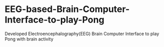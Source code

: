 # EEG-based-Brain-Computer-Interface-to-play-Pong
Developed Electroencephalography(EEG) Brain Computer Interface to play Pong with brain activity
